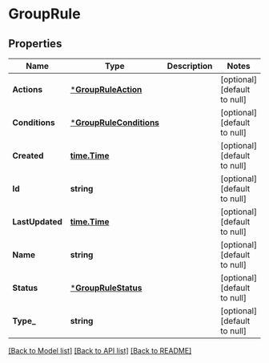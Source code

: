 # GroupRule

## Properties
Name | Type | Description | Notes
------------ | ------------- | ------------- | -------------
**Actions** | [***GroupRuleAction**](GroupRuleAction.md) |  | [optional] [default to null]
**Conditions** | [***GroupRuleConditions**](GroupRuleConditions.md) |  | [optional] [default to null]
**Created** | [**time.Time**](time.Time.md) |  | [optional] [default to null]
**Id** | **string** |  | [optional] [default to null]
**LastUpdated** | [**time.Time**](time.Time.md) |  | [optional] [default to null]
**Name** | **string** |  | [optional] [default to null]
**Status** | [***GroupRuleStatus**](GroupRuleStatus.md) |  | [optional] [default to null]
**Type_** | **string** |  | [optional] [default to null]

[[Back to Model list]](../README.md#documentation-for-models) [[Back to API list]](../README.md#documentation-for-api-endpoints) [[Back to README]](../README.md)

